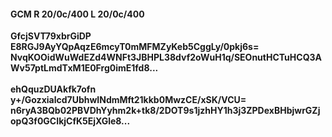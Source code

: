 #### GCM R 20/0c/400 L 20/0c/400
**GfcjSVT79xbrGiDP**<br/>**E8RGJ9AyYQpAqzE6mcyT0mMFMZyKeb5CggLy/0pkj6s=**<br/>**NvqKOOidWuWdEZd4WNFt3JBHPL38dvf2oWuH1q/SEOnutHCTuHCQ3AWv57ptLmdTxM1E0Frg0imE1fd8...**<br/><br/>
**ehQquzDUAkfk7ofn**<br/>**y+/Gozxialcd7UbhwINdmMft21kkb0MwzCE/xSK/VCU=**<br/>**n6ryA3BQb02PBVDhYyhm2k+tk8/2DOT9s1jzhHY1h3j3ZPDexBHbjwrGZjopQ3f0GCIkjCfK5EjXGle8...**